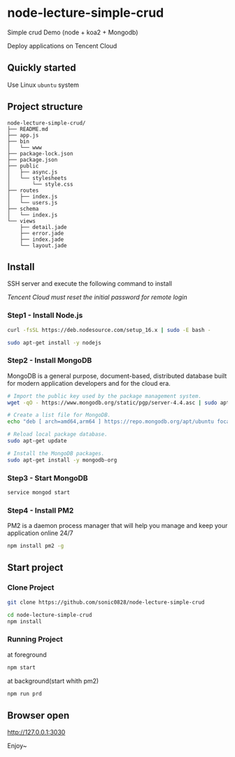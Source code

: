 # node-lecture-simple-crud 
Simple crud Demo (node + koa2 + Mongodb)

Deploy applications on Tencent Cloud

## Quickly started
Use Linux `ubuntu` system

## Project structure
```
node-lecture-simple-crud/
├── README.md
├── app.js
├── bin
│   └── www
├── package-lock.json
├── package.json
├── public
│   ├── async.js
│   └── stylesheets
│       └── style.css
├── routes
│   ├── index.js
│   └── users.js
├── schema
│   └── index.js
└── views
    ├── detail.jade
    ├── error.jade
    ├── index.jade
    └── layout.jade
```

## Install
SSH server and execute the following command to install

*Tencent Cloud must reset the initial password for remote login*

### Step1 - Install Node.js
``` bash
curl -fsSL https://deb.nodesource.com/setup_16.x | sudo -E bash -    
```
``` bash
sudo apt-get install -y nodejs
```

### Step2 - Install MongoDB
MongoDB is a general purpose, document-based, distributed database built for modern application developers and for the cloud era.
``` bash
# Import the public key used by the package management system. 
wget -qO - https://www.mongodb.org/static/pgp/server-4.4.asc | sudo apt-key add - 

# Create a list file for MongoDB.
echo "deb [ arch=amd64,arm64 ] https://repo.mongodb.org/apt/ubuntu focal/mongodb-org/4.4 multiverse" | sudo tee /etc/apt/sources.list.d/mongodb-org-4.4.list 

# Reload local package database. 
sudo apt-get update 

# Install the MongoDB packages.
sudo apt-get install -y mongodb-org
```

### Step3 - Start MongoDB
``` bash
service mongod start
```

### Step4 - Install PM2
PM2 is a daemon process manager that will help you manage and keep your application online 24/7
``` bash
npm install pm2 -g
```

## Start project
### Clone Project
``` bash
git clone https://github.com/sonic0828/node-lecture-simple-crud 
```
``` bash
cd node-lecture-simple-crud
npm install
```

### Running Project

at foreground
``` bash
npm start
```

at background(start whith pm2)
``` bash
npm run prd
```

## Browser open
http://127.0.0.1:3030

Enjoy~